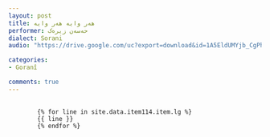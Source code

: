 ```yaml
---
layout: post
title: هه‌ر وایه‌ هه‌ر وایه‌
performer: حه‌سه‌ن زیره‌ک
dialect: Sorani
audio: "https://drive.google.com/uc?export=download&id=1A5EldUMYjb_CgPh4eEcK0Y-kL-V4Z-bt"

categories:
- Goranî

comments: true
---
```


<div class="language-plaintext highlighter-rouge">
    <div class="highlight">
        <pre class="highlight">
            <code>
        {% for line in site.data.item114.item.lg %}
        {{ line }}
        {% endfor %}
            </code>
        </pre>
    </div>
</div>

